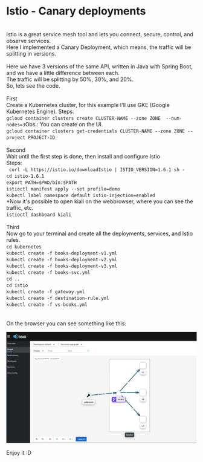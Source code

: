 # Istio - Canary deployments
 \
Istio is a great service mesh tool and lets you connect, secure, control, and observe services. \
Here I implemented a Canary Deployment, which means, the traffic will be splitting in versions. \
 \
Here we have 3 versions of the same API, written in Java with Spring Boot, and we have a little difference between each. \
The traffic will be splitting by 50%, 30%, and 20%.  \
So, lets see the code.
 \
 \
First \
Create a Kubernetes cluster, for this example I'll use GKE (Google Kubernetes Engine).
Steps: \
``gcloud container clusters create CLUSTER-NAME --zone ZONE  --num-nodes=3``Obs.: You can create on the UI. \
``gcloud container clusters get-credentials CLUSTER-NAME --zone ZONE --project PROJECT-ID`` \
 \
Second \
Wait until the first step is done, then install and configure Istio \
Steps: \
`` curl -L https://istio.io/downloadIstio | ISTIO_VERSION=1.6.1 sh -`` \
``cd istio-1.6.1`` \
``export PATH=$PWD/bin:$PATH`` \
``istioctl manifest apply --set profile=demo`` \
``kubectl label namespace default istio-injection=enabled`` \
*Now it's possible to open kiali on the webbrowser, where you can see the traffic, etc. \
``istioctl dashboard kiali`` \
 \
Third \
Now go to your terminal and create all the deployments, services, and Istio rules. \
``cd kubernetes`` \
``kubectl create -f books-deployment-v1.yml`` \
``kubectl create -f books-deployment-v2.yml`` \
``kubectl create -f books-deployment-v3.yml`` \
``kubectl create -f books-svc.yml`` \
``cd ..`` \
``cd istio`` \
``kubectl create -f gateway.yml`` \
``kubectl create -f destination-rule.yml`` \
``kubectl create -f vs-books.yml`` \
 \
 \
On the browser you can see something like this:
<p align="center">  
  <img src="https://raw.githubusercontent.com/OneideLuizSchneider/istio-gke-by-example/master/assets/kiali.png?raw=true" width="900">
</p>


Enjoy it :D
